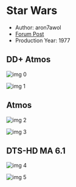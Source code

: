 # Star Wars

* Author: aron7awol
* [Forum Post](https://www.avsforum.com/threads/bass-eq-for-filtered-movies.2995212/post-56913572)
* Production Year: 1977

## DD+ Atmos

![img 0](https://i.imgur.com/XiaaymR.jpg)

![img 1](https://i.imgur.com/65xytLd.png)

## Atmos

![img 2](https://i.imgur.com/XiaaymR.jpg)

![img 3](https://i.imgur.com/65xytLd.png)

## DTS-HD MA 6.1

![img 4](https://i.imgur.com/AZC7JUN.jpg)

![img 5](https://i.imgur.com/lsa4VOq.jpg)

